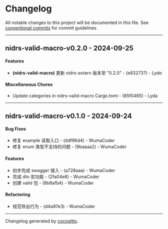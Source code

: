 # Changelog
All notable changes to this project will be documented in this file. See [conventional commits](https://www.conventionalcommits.org/) for commit guidelines.

- - -
## nidrs-valid-macro-v0.2.0 - 2024-09-25
#### Features
- **(nidrs-valid-macro)** 更新 nidrs-extern 版本至 "0.2.0" - (e832737) - *Lyda*
#### Miscellaneous Chores
- Update categories in nidrs-valid-macro Cargo.toml - (85f0465) - Lyda

- - -

## nidrs-valid-macro-v0.1.0 - 2024-09-24
#### Bug Fixes
- 修复 example 读取入口 - (ddf96d4) - WumaCoder
- 修复 enum 类型不支持的问题 - (9baaaa2) - WumaCoder
#### Features
- 初步完成 swagger 接入 - (a728aaa) - WumaCoder
- 完成 dto 宏功能 - (2fa04e8) - WumaCoder
- 创建 valid 包 - (8b8afb4) - WumaCoder
#### Refactoring
- 规范导出行为 - (d4a97e3) - WumaCoder

- - -

Changelog generated by [cocogitto](https://github.com/cocogitto/cocogitto).